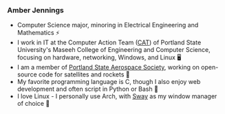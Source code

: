 ### Amber Jennings
- Computer Science major, minoring in Electrical Engineering and Mathematics  ⚡
- I work in IT at the Computer Action Team ([CAT](https://cat.pdx.edu)) of Portland State University's Maseeh College of Engineering and Computer Science, focusing on hardware, networking, Windows, and Linux  🖥️
- I am a member of [Portland State Aerospace Society](https://www.pdxaerospace.org), working on open-source code for satellites and rockets  🚀
- My favorite programming language is C, though I also enjoy web development and often script in Python or Bash 👾
- I love Linux - I personally use Arch, with [Sway](https://github.com/swaywm/sway) as my window manager of choice 🌴
